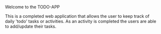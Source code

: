 Welcome to the TODO-APP



This is a completed web application that allows the user to keep track of daily 'todo' tasks or activities. As an activity is completed the users are able to add/update their tasks.